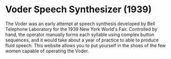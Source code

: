 # Voder Speech Synthesizer (1939)

The Voder was an early attempt at speech synthesis developed by Bell Telephone
Laboratory for the 1939 New York World's Fair. Controlled by hand, the operator
manually forms each syllable using complex button sequences, and it would take
about a year of practice to able to produce fluid speech. This website allows
you to put yourself in the shoes of the few women capable of operating the
Voder.
